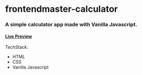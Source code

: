 # frontendmaster-calculator
 
### A simple calculator app made with Vanilla Javascript.

#### [Live Preview](https://calculator-mu-henna.vercel.app/)

TechStack: 
- HTML
- CSS
- Vanilla Javascript
